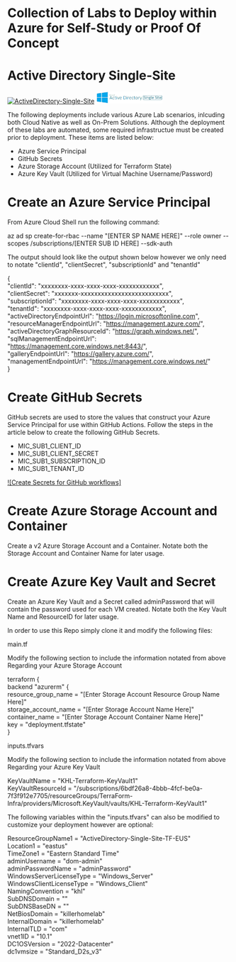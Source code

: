 # Collection of Labs to Deploy within Azure for Self-Study or Proof Of Concept

# Active Directory Single-Site
[![ActiveDirectory-Single-Site](https://github.com/elliottfieldsjr/KillerHomeLab-Bicep/actions/workflows/ActiveDirectory-Single-Site.yml/badge.svg)](https://github.com/elliottfieldsjr/KillerHomeLab-Terraform/actions/workflows/ActiveDirectory-Single-Site.yml)
<a href="./Deployments/ActiveDirectory-Single-Site"><img src="Deployments/x_Images/ActiveDirectorySingleSite.png" alt="Active Directory Single-Site" width="150"></a>

The following deployments include various Azure Lab scenarios, inlcuding both Cloud Native as well as On-Prem Solutions.  Although the deployment of these labs are automated, some required infrastructue must be created prior to deployment.  These items are listed below:

- Azure Service Principal
- GitHub Secrets
- Azure Storage Account (Utilized for Terraform State)
- Azure Key Vault (Utilized for Virtual Machine Username/Password)

# Create an Azure Service Principal
From Azure Cloud Shell run the following command:

az ad sp create-for-rbac --name "[ENTER SP NAME HERE]" --role owner --scopes /subscriptions/[ENTER SUB ID HERE] --sdk-auth

The output should look like the output shown below however we only need to notate "clientId", "clientSecret", "subscriptionId" and "tenantId"

{ <br>
  "clientId": "xxxxxxxx-xxxx-xxxx-xxxx-xxxxxxxxxxxx", <br>
  "clientSecret": "xxxxxxx-xxxxxxxxxxxxxxxxxxxxxxxxxx", <br>
  "subscriptionId": "xxxxxxxx-xxxx-xxxx-xxxx-xxxxxxxxxxxx", <br>
  "tenantId": "xxxxxxxx-xxxx-xxxx-xxxx-xxxxxxxxxxxx", <br>
  "activeDirectoryEndpointUrl": "https://login.microsoftonline.com", <br>
  "resourceManagerEndpointUrl": "https://management.azure.com/", <br>
  "activeDirectoryGraphResourceId": "https://graph.windows.net/", <br>
  "sqlManagementEndpointUrl": "https://management.core.windows.net:8443/", <br>
  "galleryEndpointUrl": "https://gallery.azure.com/", <br>
  "managementEndpointUrl": "https://management.core.windows.net/" <br>
} <br>

# Create GitHub Secrets
GitHub secrets are used to store the values that construct your Azure Service Principal for use within GitHub Actions.  Follow the steps in the article below to create the following GitHub Secrets.

- MIC_SUB1_CLIENT_ID
- MIC_SUB1_CLIENT_SECRET
- MIC_SUB1_SUBSCRIPTION_ID
- MIC_SUB1_TENANT_ID

[![Create Secrets for GitHub workflows]](https://github.com/Azure/actions-workflow-samples/blob/master/assets/create-secrets-for-GitHub-workflows.md#:~:text=%20Creating%20secrets%20%201%20On%20GitHub%2C%20navigate,your%20secret.%207%20Click%20Add%20secret.%20More%20)

# Create Azure Storage Account and Container
Create a v2 Azure Storage Account and a Container.  Notate both the Storage Account and Container Name for later usage.

# Create Azure Key Vault and Secret
Create an Azure Key Vault and a Secret called adminPassword that will contain the password used for each VM created. Notate both the Key Vault Name and ResourceID for later usage.

In order to use this Repo simply clone it and modify the following files:

main.tf <br>

Modify the following section to include the information notated from above Regarding your Azure Storage Account

terraform { <br>
  backend "azurerm" { <br>
    resource_group_name  = "[Enter Storage Account Resource Group Name Here]" <br>
    storage_account_name = "[Enter Storage Account Name Here]" <br>
    container_name       = "[Enter Storage Account Container Name Here]" <br>
    key                  = "deployment.tfstate" <br>
  } <br>

inputs.tfvars <br>

Modify the following section to include the information notated from above Regarding your Azure Key Vault

KeyVaultName              = "KHL-Terraform-KeyVault1" <br>
KeyVaultResourceId        = "/subscriptions/6bdf26a8-4bbb-4fcf-be0a-7f3f912e7705/resourceGroups/TerraForm-Infra/providers/Microsoft.KeyVault/vaults/KHL-Terraform-KeyVault1" <br>

The following variables within the "inputs.tfvars" can also be modified to customize your deployment however are optional:

ResourceGroupName1        = "ActiveDirectory-Single-Site-TF-EUS" <br>
Location1                 = "eastus" <br>
TimeZone1                 = "Eastern Standard Time" <br>
adminUsername             = "dom-admin" <br>
adminPasswordName         = "adminPassword" <br>
WindowsServerLicenseType  = "Windows_Server" <br>
WindowsClientLicenseType  = "Windows_Client" <br>
NamingConvention          = "khl" <br>
SubDNSDomain              = "" <br>
SubDNSBaseDN              = "" <br>
NetBiosDomain             = "killerhomelab" <br>
InternalDomain            = "killerhomelab" <br>
InternalTLD               = "com" <br>
vnet1ID                   = "10.1" <br>
DC1OSVersion              = "2022-Datacenter" <br>
dc1vmsize                 = "Standard_D2s_v3" <br>